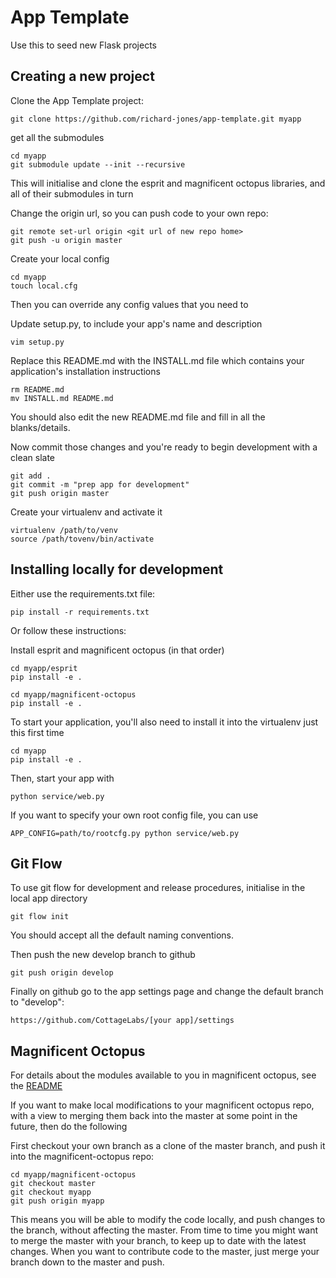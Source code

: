 # App Template

Use this to seed new Flask projects

## Creating a new project

Clone the App Template project:

    git clone https://github.com/richard-jones/app-template.git myapp

get all the submodules

    cd myapp
    git submodule update --init --recursive

This will initialise and clone the esprit and magnificent octopus libraries, and all of their submodules in turn

Change the origin url, so you can push code to your own repo:

    git remote set-url origin <git url of new repo home>
    git push -u origin master

Create your local config

    cd myapp
    touch local.cfg

Then you can override any config values that you need to

Update setup.py, to include your app's name and description

    vim setup.py

Replace this README.md with the INSTALL.md file which contains your application's installation instructions

    rm README.md
    mv INSTALL.md README.md

You should also edit the new README.md file and fill in all the blanks/details.

Now commit those changes and you're ready to begin development with a clean slate

    git add .
    git commit -m "prep app for development"
    git push origin master

Create your virtualenv and activate it

    virtualenv /path/to/venv
    source /path/tovenv/bin/activate

## Installing locally for development

Either use the requirements.txt file:

    pip install -r requirements.txt

Or follow these instructions:

Install esprit and magnificent octopus (in that order)

    cd myapp/esprit
    pip install -e .
    
    cd myapp/magnificent-octopus
    pip install -e .

To start your application, you'll also need to install it into the virtualenv just this first time

    cd myapp
    pip install -e .

Then, start your app with

    python service/web.py

If you want to specify your own root config file, you can use

    APP_CONFIG=path/to/rootcfg.py python service/web.py

## Git Flow

To use git flow for development and release procedures, initialise in the local app directory

    git flow init

You should accept all the default naming conventions.

Then push the new develop branch to github
    
    git push origin develop
    
Finally on github go to the app settings page and change the default branch to "develop":

    https://github.com/CottageLabs/[your app]/settings

## Magnificent Octopus

For details about the modules available to you in magnificent octopus, see the [README](https://github.com/richard-jones/magnificent-octopus/blob/master/README.md)

If you want to make local modifications to your magnificent octopus repo, with a view to merging them back into the master at some point in the future, then do the following

First checkout your own branch as a clone of the master branch, and push it into the magnificent-octopus repo:

    cd myapp/magnificent-octopus
    git checkout master
    git checkout myapp
    git push origin myapp

This means you will be able to modify the code locally, and push changes to the branch, without affecting the master.  From time to time you might
want to merge the master with your branch, to keep up to date with the latest changes.  When you want to contribute code to the master, just merge
your branch down to the master and push.
